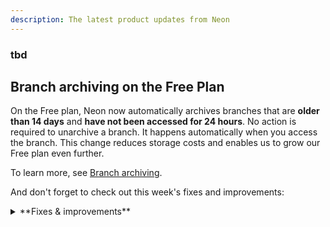 ```yaml
---
description: The latest product updates from Neon
---
```


### tbd


## Branch archiving on the Free Plan

On the Free plan, Neon now automatically archives branches that are **older than 14 days** and **have not been accessed for 24 hours**. No action is required to unarchive a branch. It happens automatically when you access the branch. This change reduces storage costs and enables us to grow our Free plan even further.

To learn more, see [Branch archiving](/docs/guides/branch-archiving).

And don't forget to check out this week's fixes and improvements:

<details>

<summary>**Fixes & improvements**</summary>

- **Neon Authorize**


- **Neon Vercel Integration**

 
- **Neon API updates**

  -  Addressed an issue with the [Get consumption metrics for each project](https://api-docs.neon.tech/reference/getconsumptionhistoryperproject) endpoint. The endpoint was failing for some users due to restrictive validation checking project ID lists.

- **Neon CLI enhancements**

  The Neon CLI was updated to version 2.4.0. For upgrade instructions, see [Upgrading the Neon CLI](https://neon.tech/docs/reference/cli-install#upgrade).

  The `branches list` command now shows a branch's `Current State`. Branch states include:

  - `init` - the branch is being created but is not available for querying.
  - `ready` - the branch is fully operational and ready for querying. Expect normal query response times.
  - `archived` - the branch is stored in cost-effective archive storage. Expect slow query response times.

    ```bash
    neon branches list --project-id green-hat-46829796
    ┌───────────────────────────┬──────┬─────────┬───────────────┬──────────────────────┐
    │ Id                        │ Name │ Default │ Current State │ Created At           │
    ├───────────────────────────┼──────┼─────────┼───────────────┼──────────────────────┤
    │ br-muddy-firefly-a7kzf0d4 │ main │ true    │ ready         │ 2024-10-30T14:59:57Z │
    └───────────────────────────┴──────┴─────────┴───────────────┴──────────────────────┘
    ```

  The `Updated At` value was removed from the `branches list` command output. This value reflected internal metadata changes only, providing limited value.

- **Drizzle Studio update**

  The Drizzle Studio integration that powers the **Tables** page in the Neon Console has been updated to version 0.0.20. For improvements and fixes in this version, see the [Neon Drizzle Studio Integration Changelog](https://github.com/neondatabase/neon-drizzle-studio-changelog/blob/main/CHANGELOG.md).
 
- **Fixes**

  - Fixed an issue where a user that logged into Neon Console would be directed to an organization page not found in the Neon Console after having been previously removed form the organization.


    <Admonition type="tip" title="Did you know?">

    </Admonition>

</details>
